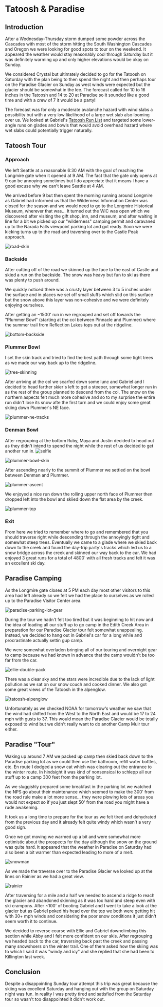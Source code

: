 # Tatoosh & Paradise

## Introduction

After a Wednesday-Thursday storm dumped some powder across the Cascades with most of the storm hitting the South Washington Cascades and Oregon we were looking for good spots to tour on the weekend.
It appeared the weather would stay reasonably cool through Saturday but it was definitely warming up and only higher elevations would be okay on Sunday.

We considered Crystal but ultimately decided to go for the Tatoosh on Saturday with the plan being to then spend the night and then perhaps tour on the Paradise Glacier on Sunday as west winds were expected but the glacier should be somewhat in the lee.
The forecast called for 10 to 16 inches in the Tatoosh and 14 to 20 at Paradise so it sounded like a good time and with a crew of 7 it would be a party!

The forecast was for only a moderate avalanche hazard with wind slabs a possibility but with a very low likelihood of a large wet slab also looming over us.
We looked at Gabriel's [Tatoosh Run List](https://caltopo.com/m/BM0CB) and targeted some lower-angle runs on glades and bowls that would avoid overhead hazard where wet slabs could potentially trigger naturally.

## Tatoosh Tour

### Approach

We left Seattle at a reasonable 6:30 AM with the goal of reaching the Longmire gate when it opened at 9 AM.
The fact that the gate only opens at 9 can be annoying sometimes but I do appreciate that it means I have a good excuse why we can't leave Seattle at 4 AM.

We arrived before 9 but then spent the morning running around Longmire as Gabriel had informed us that the Wilderness Information Center was closed for the season and we would need to go to the Longmire Historical Museum, wherever that was...
It turned out the WIC was open which we discovered after visiting the gift shop, inn, and museum, and after waiting in line for a bit we picked up our "wilderness" camping permit and caravaned up to the Narada Falls viewpoint parking lot and got ready.
Soon we were kicking turns up to the road and traversing over to the Castle Peak approach.

![road-skin](https://lh3.googleusercontent.com/pw/AP1GczMB0oI19ofxT9oa-mfWjbg3hQtTCIJ5rUI0ieCqbYMyN5oyaeUHS8y1DQY-iOPaoYONCoo0GIvSgX9Kf_HV5mOoFEvelJWz4VjPecjpj2IHbmI7ODMhDL_JR-e9I354ryMkGhOsSDSt-ZCQuDI011mYPA=w1278-h962-s-no?authuser=0)

### Backside

After cutting off of the road we skinned up the face to the east of Castle and skied a run on the backside.
The snow was heavy but fun to ski as there was plenty to push around.

We quickly noticed there was a crusty layer between 3 to 5 inches under the surface and in places we set off small sluffs which slid on this surface but the snow above this layer was non-cohesive and we were definitely enjoying ourselves.

After getting an ~1500' run in we regrouped and set off towards the "Plummer Bowl" (starting at the col between Pinnacle and Plummer) where the summer trail from Reflection Lakes tops out at the ridgeline.

![bottom-backside](https://lh3.googleusercontent.com/pw/AP1GczPE-esNDXnKHg3togja7hGH8XGZFvm9dq46fW0jbRPIgea083czkylXoSu1MxcLLap1teQi7jy4IJjnHSEzsmmVE2dJshwhSk9VT-aDiabOCe2XMA3s-T-irjDB6_x2PjYS3pusxRnx25KocFuyVgsupg=w1278-h962-s-no?authuser=0)

### Plummer Bowl

I set the skin track and tried to find the best path through some tight trees as we made our way back up to the ridgeline.

![tree-skinning](https://lh3.googleusercontent.com/pw/AP1GczPqaYSq0Qxci04aTg77u0FbhU7uU-NFLaC45RrhPk-R-zqiVoKXFKG5p70tsTByYw_hQKVHe1r3ySw_OUXkrgNuCp9gmTjF-FJHqJoAhkTMk8JvYLxn6LRsQalBKdQNemWApCUL1ic29QZbVWW5qC6VQA=w1278-h962-s-no?authuser=0)

After arriving at the col we scarfed down some lunc and Gabriel and I decided to head farther skier's left to get a steeper, somewhat longer run in as the rest of the group planned to descend from the col.
The snow on the northern aspects felt much more cohesive and so to my surprise the entire run didn't lose its snow afte the first turn and we could enjoy some great skiing down Plummer's NE face.

![plummer-ne-tracks](https://lh3.googleusercontent.com/pw/AP1GczNAl153ULCchwVkXP4kSUGEz9jl6Gg9vwOgdt2AxaTV_gK8VY4qm8TWiAfpp_nhpiRB9wPU6AsKOGIOoAitOWds-LK8mg4ADAl6Sio4EzuSlSyF7tX7uVFo9LczdUeFScrk_zha7DzT88kEhnLnNJTXUQ=w980-h1306-s-no?authuser=0)

### Denman Bowl

After regrouping at the bottom Ruby, Maya and Justin decided to head out as they didn't intend to spend the night while the rest of us decided to get another run in.
![selfie](https://lh3.googleusercontent.com/pw/AP1GczPicOMgaUgV8tDzV2-zc7XS-V_M4XHOGeXD9hg8yCzaC6WpojUqCb0tOzA7VthSQ_n5nKhCLSFZ3cYO2MP2zH0OXL2g6sMmMF9BySAFR946bZ8GNgdr72c-uxacepjEWUR-KVP_PzZDO6z-n7OM7J28JQ=w1278-h959-s-no?authuser=0)

![plummer-bowl-skin](https://lh3.googleusercontent.com/pw/AP1GczOW7tHuikDeJ9nbvBhw_Y8hakDEbBxv6-FyNaHJLHzeIve8r5rZ09aFfwYcjxwiDYIYLUVAsYXmf0GZ7tjpsmzygArR41mgxitjTKOnVySpKAmKCaXQOQJZI8PI1dasD7uaZK8bmeMvPtNwdcnrhF7wiw=w1278-h962-s-no?authuser=0)

After ascending nearly to the summit of Plummer we settled on the bowl between Denman and Plummer.

![plummer-ascent](https://lh3.googleusercontent.com/pw/AP1GczOpcHTeOkaQPEHmYHQ5WEqITg457cWC5-gnCdsZK-4dsB96TPcu375ArHEGPNnORMd4_EPbZSZYnTkAaicOr-dTuKiUkVGjamwSq4kMdCt5hs1KrkWF5ecgI1ti8n6ay6tnw4Fhv3KQeu8mnwTXvI2-AQ=w1278-h959-s-no?authuser=0)

We enjoyed a nice run down the rolling upper north face of Plummer then dropped left into the bowl and skiied down the flat area by the creek.

![plummer-top](https://lh3.googleusercontent.com/pw/AP1GczMQeHwEObwG6-Ad5hSxn627ypGdShZoBDocB0_d0WuvNFtY0SEj9d1S6sBzZ1KSXW56UR7FEJKO0fPwSOjVfrdHngjGY5FGY1Slq9oW73Se1yb3XTeeL4pg7J3HLudg45swwkcMSECw3t7lol2SsKzOnQ=w1278-h962-s-no?authuser=0)

### Exit

From here we tried to remember where to go and remembered that you should traverse right while descending through the annoyingly tight and somewhat steep trees.
Eventually we came to a glade where we skied back down to the creek and found the day-trip party's tracks which led us to a snow bridge across the creek and skinned our way back to the car.
We had enjoyed 3 great runs for a total of 4800' with all fresh tracks and felt it was an excellent ski day.

## Paradise Camping

As the Longmire gate closes at 5 PM each day most other visitors to this area had left already so we felt we had the place to ourselves as we rolled up to the Paradise Visitor Center area.

![paradise-parking-lot-gear](https://lh3.googleusercontent.com/pw/AP1GczOCboCf9uJVBQB_HxqrxMrEsllBDb24A-kAcQouYaPMBO5-p5UxTj4uJ0dWssPUwwa7kNt15kFCYUxXDtKOxQXZ_6epp07w0RiZM_wE6kUtvLDffmqm0q8KWseBlbJpkOv0iNGJ9eB8J_oiaSDRb8BnVw=w1278-h959-s-no?authuser=0)

During the tour we hadn't felt too tired but it was beginning to hit now and the idea of loading all our stuff up to go camp in the Edith Creek Area in preparation for our Paradise Glacier tour felt somewhat unappealing.
Instead, we decided to hang out in Gabriel's car for a long while and procrastinate actually settin gup camp.

We were somewhat overladen bringing all of our touring and overnight gear to camp because we had known in advance that the camp wouldn't be too far from the car.

![ellie-double-pack](https://lh3.googleusercontent.com/pw/AP1GczNKIeHxlXF5cNSCJN5Nz-_MOgSMMboLsuOUjorAehCYg9f4TPG9GGmzT34ZCsI3YlbnSAsixqT5xXqGDxRcmhrS_OSX58skjAU0_S8XU7eEJ6SqzI4jCQ4Gx5ZWF5Mk_Xq9OFj718-PYu0FOxq37Y_03g=w980-h1306-s-no?authuser=0)

There was a clear sky and the stars were incredible due to the lack of light pollution as we sat on our snow couch and cooked dinner.
We also got some great views of the Tatoosh in the alpenglow.

![tatoosh-alpenglow](https://lh3.googleusercontent.com/pw/AP1GczMeBRqRvuQUxIYKi3DqplK504Ltk31QFSzG14faB44H7DgVQRQ13CJ7gVmoKYcZbzTMwDr2heSnGry3a4Xsl6vpuGsIL_z9qmlnwOk967YiR1loxtWLIoZPwnrfOYntdfLTdkQwObTgqHaN-p8FtKLnWw=w980-h1306-s-no?authuser=0)

Unfortunately as we checked NOAA for tomorrow's weather we saw that the wind had shifted from the West to the North East and would be 17 to 24 mph with gusts to 37. This would mean the Paradise Glacier would be totally exposed to wind but we didn't really want to do another Camp Muir tour either.

## Paradise "Tour"

Waking up around 7 AM we packed up camp then skied back down to the Paradise parking lot as we could then use the bathroom, refill water bottles, etc.
En route I dodged a snow cat which was clearing out the entrance to the winter route.
In hindsight it was kind of nonsensical to schlepp all our stuff up to a camp 300 feet from the parking lot.

As we sluggishly prepared some breakfast in the parking lot we watched the NPS go about their maintenance which seemed to make the 300' from the road rule make a lot more sense...
they were plowing lots of areas you would not expect so if you just slept 50' from the road you might have a rude awakening.

It took us a long time to prepare for the tour as we felt tired and dehydrated from the previous day and it already felt quite windy which wasn't a very good sign.

Once we got moving we warmed up a bit and were somewhat more optimistic about the prospects for the day although the snow on the ground was quite hard.
It appeared that the weather in Paradise on Saturday had also been a bit warmer than expected leading to more of a melt.

![snowman](https://lh3.googleusercontent.com/pw/AP1GczNbC2qLUbadsPUiohssAGTKcuBzTxLi9f-saZSx-X5YguEqwQOL8kXZ-RaLpCGT1GZEC1KFiSrYF7MrerhTw-YUgFjeFouGYQfVSGq86N7Bcd34rAPX54hKYa5izsEW8HICZbwRHIqdn0cEo1an9Gykzg=w1278-h959-s-no?authuser=0)

As we made the traverse over to the Paradise Glacier we looked up at the lines on Rainier as we had a great view.

![rainier](https://lh3.googleusercontent.com/pw/AP1GczPN_kEUqNPXlPS3wn4NDxCSAxjz6k466LeX6SdCvZ2YKyvQAC3JKYEWLmOO7lVBw8n0zAWlUQg8PzHjWjwg5R01zW0LWvn1zKephjBPgh5Ml0sZf72ovy06kLeydYQh6zcu2rFlrAUYlLablG4yx27vbQ=w1278-h959-s-no?authuser=0)

After traversing for a mile and a half we needed to ascend a ridge to reach the glacier and abandoned skinning as it was too hard and steep even with ski crampons.
After ~100' of booting Gabriel and I went to take a look at the glacier but as Gabriel poked his head over the top we both were getting hit with 30+ mph winds and considering the poor snow conditions it just didn't seem worth it to continue.

We decided to reverse course with Ellie and Gabriel downclimbing this section while Abby and I felt more confident on our skis.
After regrouping we headed back to the car, traversing back past the creek and passing many snowshoers on the winter trail.
One of them asked how the skiing was to which I said it was "windy and icy" and she replied that she had been to Killington last week.

## Conclusion

Despite a disappointing Sunday tour attempt this trip was great because the skiing was excellent Saturday and hanging out with the group on Saturday night was fun.
In reality I was pretty tired and satisfied from the Saturday tour so wasn't too disappointed it didn't work out.
